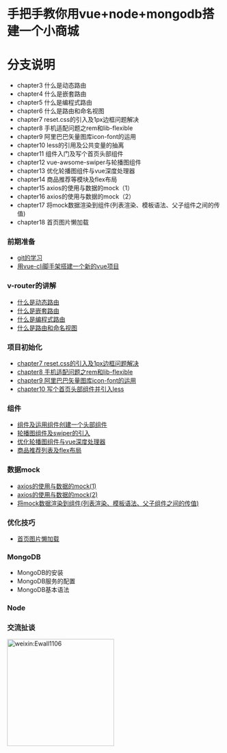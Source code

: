 # 手把手教你用vue+node+mongodb搭建一个小商城


# 分支说明
- chapter3 什么是动态路由  
- chapter4 什么是嵌套路由
- chapter5 什么是编程式路由
- chapter6 什么是路由和命名视图
- chapter7 reset.css的引入及1px边框问题解决
- chapter8 手机适配问题之rem和lib-flexible
- chapter9 阿里巴巴矢量图库icon-font的运用
- chapter10 less的引用及公共变量的抽离
- chapter11 组件入门及写个首页头部组件
- chapter12 vue-awsome-swiper与轮播图组件
- chapter13 优化轮播图组件与vue深度处理器
- chapter14 商品推荐等模块及flex布局
- chapter15 axios的使用与数据的mock（1）
- chapter16 axios的使用与数据的mock（2）
- chapter17 将mock数据渲染到组件(列表渲染、模板语法、父子组件之间的传值)
- chapter18 首页图片懒加载


### 前期准备
- [git的学习](https://www.jianshu.com/p/6deca2cfc37a)
- [用vue-cli脚手架搭建一个新的vue项目](https://www.jianshu.com/p/0b91e9a05694)


### v-router的讲解
- [什么是动态路由](https://www.jianshu.com/p/f499d9f64958)
- [什么是嵌套路由](https://www.jianshu.com/p/3036137769da)
- [什么是编程式路由](https://www.jianshu.com/p/81ed5a90bb10)
- [什么是路由和命名视图](https://www.jianshu.com/p/004b73f3f589)


### 项目初始化
- [chapter7 reset.css的引入及1px边框问题解决](https://www.jianshu.com/p/03172908d344)
- [chapter8 手机适配问题之rem和lib-flexible](https://www.jianshu.com/p/6edffcd890e9)
- [chapter9 阿里巴巴矢量图库icon-font的运用](https://www.jianshu.com/p/bfc035236d76)
- [chapter10 写个首页头部组件并引入less](https://www.jianshu.com/p/bdd4dd2c098b)


### 组件
- [组件及运用组件创建一个头部组件](https://www.jianshu.com/p/aa6d64994379)
- [轮播图组件及swiper的引入](https://www.jianshu.com/p/4f92c4461e3d)
- [优化轮播图组件与vue深度处理器](https://www.jianshu.com/p/4f92c4461e3d)
- [商品推荐列表及flex布局](https://www.jianshu.com/p/d58bdcb54529)


### 数据mock
- [axios的使用与数据的mock(1)](https://www.jianshu.com/p/9b804ad87056)
- [axios的使用与数据的mock(2)](https://www.jianshu.com/p/896f8127fe60)
- [将mock数据渲染到组件(列表渲染、模板语法、父子组件之间的传值)](https://www.jianshu.com/p/f9a16d092ded)

### 优化技巧
- [首页图片懒加载](https://www.jianshu.com/p/f9b1183b13af)


### MongoDB
- MongoDB的安装
- MongoDB服务的配置
- MongoDB基本语法


### Node


### 交流扯谈
<img src="https://wx3.sinaimg.cn/mw1024/006pIwwKgy1frm9f1mghlj30e80e83yy.jpg" width="250px" height="250px" alt="weixin:Ewall1106"/>




















